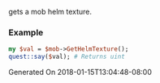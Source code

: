 gets a mob helm texture.
### Example

```perl
my $val = $mob->GetHelmTexture();
quest::say($val); # Returns uint
```


Generated On 2018-01-15T13:04:48-08:00